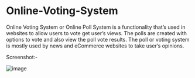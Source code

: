 # Online-Voting-System

Online Voting System or Online Poll System is a functionality that’s used in websites to allow users to vote get user’s views. The polls are created with options to vote and also view the poll vote results. The poll or voting system is mostly used by news and eCommerce websites to take user’s opinions.

Screenshot:-

![image](https://user-images.githubusercontent.com/128280997/226161062-e5506142-0009-4ad1-a8ae-1fee56a9e011.png)

